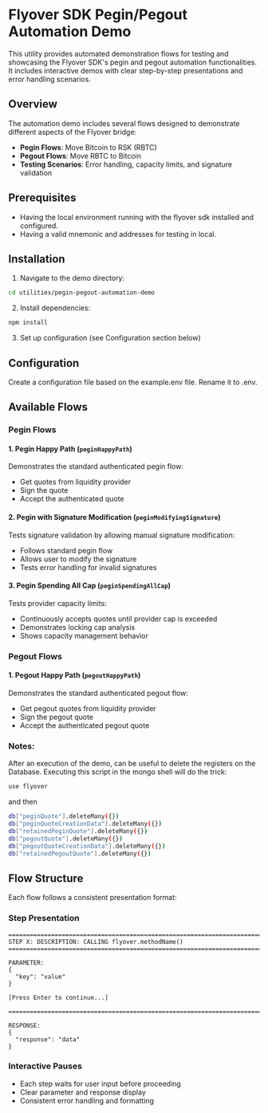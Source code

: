 # Flyover SDK Pegin/Pegout Automation Demo

This utility provides automated demonstration flows for testing and showcasing the Flyover SDK's pegin and pegout automation functionalities. It includes interactive demos with clear step-by-step presentations and error handling scenarios.

## Overview

The automation demo includes several flows designed to demonstrate different aspects of the Flyover bridge:

- **Pegin Flows**: Move Bitcoin to RSK (RBTC)
- **Pegout Flows**: Move RBTC to Bitcoin
- **Testing Scenarios**: Error handling, capacity limits, and signature validation

## Prerequisites

- Having the local environment running with the flyover sdk installed and configured.
- Having a valid mnemonic and addresses for testing in local.

## Installation

1. Navigate to the demo directory:
```bash
cd utilities/pegin-pegout-automation-demo
```

2. Install dependencies:
```bash
npm install
```

3. Set up configuration (see Configuration section below)

## Configuration

Create a configuration file based on the example.env file. Rename it to .env.

## Available Flows

### Pegin Flows

#### 1. Pegin Happy Path (`peginHappyPath`)
Demonstrates the standard authenticated pegin flow:
- Get quotes from liquidity provider
- Sign the quote
- Accept the authenticated quote

#### 2. Pegin with Signature Modification (`peginModifyingSignature`)
Tests signature validation by allowing manual signature modification:
- Follows standard pegin flow
- Allows user to modify the signature
- Tests error handling for invalid signatures

#### 3. Pegin Spending All Cap (`peginSpendingAllCap`)
Tests provider capacity limits:
- Continuously accepts quotes until provider cap is exceeded
- Demonstrates locking cap analysis
- Shows capacity management behavior

### Pegout Flows

#### 1. Pegout Happy Path (`pegoutHappyPath`)
Demonstrates the standard authenticated pegout flow:
- Get pegout quotes from liquidity provider
- Sign the pegout quote
- Accept the authenticated pegout quote

### Notes:
After an execution of the demo, can be useful to delete the registers on the Database. Executing this script in the mongo shell will do the trick:
```bash
use flyover
```
and then

```bash
db["peginQuote"].deleteMany({})
db["peginQuoteCreationData"].deleteMany({})
db["retainedPeginQuote"].deleteMany({})
db["pegoutQuote"].deleteMany({})
db["pegoutQuoteCreationData"].deleteMany({})
db["retainedPegoutQuote"].deleteMany({})
```

## Flow Structure

Each flow follows a consistent presentation format:

### Step Presentation
```
================================================================================
STEP X: DESCRIPTION: CALLING flyover.methodName()
================================================================================

PARAMETER:
{
  "key": "value"
}

[Press Enter to continue...]

================================================================================

RESPONSE:
{
  "response": "data"
}
```

### Interactive Pauses
- Each step waits for user input before proceeding
- Clear parameter and response display
- Consistent error handling and formatting

